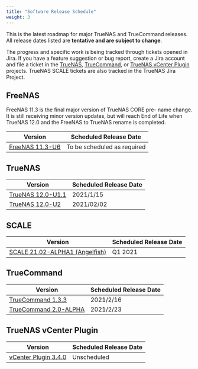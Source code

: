 ```yaml
---
title: "Software Release Schedule"
weight: 3
---
```


This is the latest roadmap for major TrueNAS and TrueCommand releases.
All release dates listed are **tentative and are subject to change**.

The progress and specific work is being tracked through tickets opened in Jira.
If you have a feature suggestion or bug report, create a Jira account and file a ticket in the [TrueNAS](https://jira.ixsystems.com/projects/NAS "TrueNAS Jira Project"), [TrueCommand](https://jira.ixsystems.com/projects/TC "TrueCommand Jira Project"), or [TrueNAS vCenter Plugin](https://jira.ixsystems.com/secure/RapidBoard.jspa?rapidView=26&projectKey=VCP "TrueNAS vCenter Plugin Project") projects.
TrueNAS SCALE tickets are also tracked in the TrueNAS Jira Project.

## FreeNAS

FreeNAS 11.3 is the final major version of TrueNAS CORE pre- name change.
It is still receiving minor version updates, but will reach End of Life when TrueNAS 12.0 and the FreeNAS to TrueNAS rename is completed.

| Version                                                                                                          | Scheduled Release Date |
|------------------------------------------------------------------------------------------------------------------|------------------------|
| [FreeNAS 11.3-U6](https://jira.ixsystems.com/issues/?jql=project%20%3D%20NAS%20AND%20fixVersion%20%3D%2011.3-U6) | To be scheduled as required |

## TrueNAS

| Version                                                                                                          | Scheduled Release Date |
|------------------------------------------------------------------------------------------------------------------|------------------------|
| [TrueNAS 12.0-U1.1](https://jira.ixsystems.com/projects/NAS/versions/12900)                                      | 2021/1/15              |
| [TrueNAS 12.0-U2](https://jira.ixsystems.com/projects/NAS/versions/12700)                                        | 2021/02/02             |

## SCALE

| Version                                                                                                                | Scheduled Release Date |
|------------------------------------------------------------------------------------------------------------------------|------------------------|
| [SCALE 21.02-ALPHA1 (Angelfish)](https://jira.ixsystems.com/projects/NAS/versions/12016)                               | Q1 2021                |

## TrueCommand

| Version                                                                                                                 | Scheduled Release Date |
|-------------------------------------------------------------------------------------------------------------------------|------------------------|
| [TrueCommand 1.3.3](https://jira.ixsystems.com/projects/TC/versions/12800)                                              | 2021/2/16              |
| [TrueCommand 2.0-ALPHA](https://jira.ixsystems.com/projects/TC/versions/10803)                                          | 2021/2/23              |



## TrueNAS vCenter Plugin

| Version                                                                                                                                   | Scheduled Release Date |
|-------------------------------------------------------------------------------------------------------------------------------------------|------------------------|
| [vCenter Plugin 3.4.0](https://jira.ixsystems.com/projects/VCP/versions/12302)                                                            | Unscheduled            |
